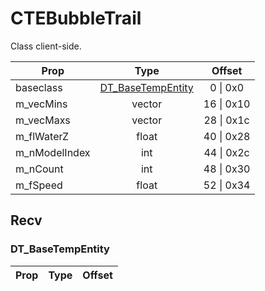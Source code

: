 # CTEBubbleTrail
Class client-side.

|Prop|Type|Offset|
|---|:-:|:-:|
|baseclass|[DT_BaseTempEntity](#DT_BaseTempEntity)|0 \| 0x0|
|m_vecMins|vector|16 \| 0x10|
|m_vecMaxs|vector|28 \| 0x1c|
|m_flWaterZ|float|40 \| 0x28|
|m_nModelIndex|int|44 \| 0x2c|
|m_nCount|int|48 \| 0x30|
|m_fSpeed|float|52 \| 0x34|

## Recv

### DT_BaseTempEntity

|Prop|Type|Offset|
|---|:-:|:-:|
